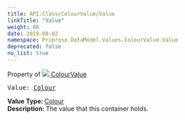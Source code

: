 ```yaml
---
title: API:Class/ColourValue/Value
linkTitle: "Value"
weight: 86
date: 2019-08-02
namespace: Primrose.DataModel.Values.ColourValue.Value
deprecated: false
no_list: true
---
```

Property of <a href="/docs/api-reference/Class/ColourValue"><img src="/icons/silk/value.png"/>&nbsp;ColourValue</a>
<pre class="method-declaration">
Value: <a class="type" href="/docs/api-reference/DataType/Colour">Colour</a></pre>
<b>Value Type: </b>
<a class="type" href="/docs/api-reference/DataType/Colour">Colour</a>
<br/>
<b>Description: </b>
The value that this container holds.

